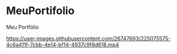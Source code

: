 # MeuPortifolio
Meu Portfólio



https://user-images.githubusercontent.com/26747693/225075575-4c6a411f-7cbb-4e14-bf14-4937c9f8d618.mp4

